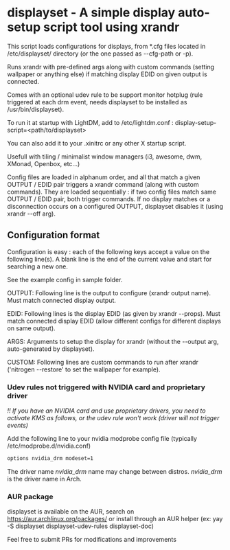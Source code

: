 # displayset - A simple display auto-setup script tool using xrandr

This script loads configurations for displays, from \*.cfg files located in /etc/displayset/ directory (or the one passed as --cfg-path or -p).

Runs xrandr with pre-defined args along with custom commands (setting wallpaper or anything else) if matching display EDID on given output is connected.

Comes with an optional udev rule to be support monitor hotplug (rule triggered at each drm event, needs displayset to be installed as /usr/bin/displayset). 

To run it at startup with LightDM, add to /etc/lightdm.conf :
display-setup-script=<path/to/displayset>

You can also add it to your .xinitrc or any other X startup script.

Usefull with tiling / minimalist window managers (i3, awesome, dwm, XMonad, Openbox, etc...)

Config files are loaded in alphanum order, and all that match a given OUTPUT / EDID pair triggers a xrandr command (along with custom commands). They are loaded sequentially : if two config files match same OUTPUT / EDID pair, both trigger commands. If no display matches or a disconnection occurs on a configured OUTPUT, displayset disables it (using xrandr --off arg).

## Configuration format

Configuration is easy : each of the following keys accept a value on the following line(s).
A blank line is the end of the current value and start for searching a new one.

See the example config in sample folder.

OUTPUT: Following line is the output to configure (xrandr output name).
Must match connected display output.

EDID: Following lines is the display EDID (as given by xrandr --props).
Must match connected display EDID (allow different configs for different displays on same output).

ARGS: Arguments to setup the display for xrandr (without the --output arg, auto-generated by displayset).

CUSTOM: Following lines are custom commands to run after xrandr ('nitrogen --restore' to set the wallpaper for example).

### Udev rules not triggered with NVIDIA card and proprietary driver

*!! If you have an NVIDIA card and use proprietary drivers, you need to activate KMS as follows, or the udev rule won't work (driver will not trigger events)*

Add the following line to your nvidia modprobe config file (typically /etc/modprobe.d/nvidia.conf)

``` bash
options nvidia_drm modeset=1
```
The driver name *nvidia_drm* name may change between distros. *nvidia_drm* is the driver name in Arch.

### AUR package

displayset is available on the AUR, search on https://aur.archlinux.org/packages/ or install through an AUR helper (ex: yay -S displayset displayset-udev-rules displayset-doc)



Feel free to submit PRs for modifications and improvements


